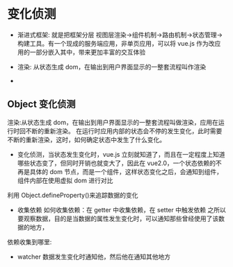 # 变化侦测

- 渐进式框架: 就是把框架分层 视图层渲染->组件机制->路由机制->状态管理->构建工具。有一个现成的服务端应用，非单页应用，可以将 vue.js 作为改应用的一部分嵌入其中，带来更加丰富的交互体验
- 渲染: 从状态生成 dom，在输出到用户界面显示的一整套流程叫作渲染

-

## Object 变化侦测

渲染:从状态生成 dom，在输出到用户界面显示的一整套流程叫做渲染，应用在运行时回不断的重新渲染。
在运行时应用内部的状态会不停的发生变化，此时需要不断的重新渲染，这时，如何确定状态中发生了什么变化。

- 变化侦测，当状态发生变化时，vue.js 立刻就知道了，而且在一定程度上知道哪些状态变了，但同时开销也就变大了，因此在 vue2.0，一个状态依赖的不再是具体的 dom 节点，而是一个组件，这样状态变化之后，会通知到组件，组件内部在使用虚拟 dom 进行对比

利用 Object.defineProperty()来追踪数据的变化

- 收集依赖
  如何收集依赖：在 getter 中收集依赖，在 setter 中触发依赖
  之所以要观察数据，目的是当数据的属性发生变化时，可以通知那些曾经使用了该数据的地方，

依赖收集到哪里:

- watcher
  数据发生变化时通知他，然后他在通知其他地方
